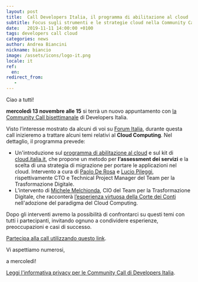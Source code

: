 ```yaml
---
layout: post
title:  Call Developers Italia, il programma di abilitazione al cloud
subtitle: Focus sugli strumenti e le strategie cloud nella Community Call del 13 novembre
date:   2019-11-11 14:00:00 +0100
tags: developers call cloud
categories: news
author: Andrea Biancini
nickname: biancio
image: /assets/icons/logo-it.png
locale: it
ref:
  en:
redirect_from:
   -
---
```


Ciao a tutti!

**mercoledì 13 novembre alle 15** si terrà un nuovo appuntamento con [la Community Call bisettimanale](https://developers.italia.it/it/news/2019/09/03/una-call-per-la-community-di-Developers-Italia) di Developers Italia.

Visto l’interesse mostrato da alcuni di voi su [Forum Italia](https://forum.italia.it/), durante questa call inizieremo a trattare alcuni temi relativi al **Cloud Computing**. Nel dettaglio, il programma prevede:

- Un'introduzione sul [programma di abilitazione al cloud](https://medium.com/team-per-la-trasformazione-digitale/migrazione-in-cloud-servizi-pubblica-amministrazione-vantaggi-rischi-strategie-44ec2439bebf) e sul kit di [cloud.italia.it](https://cloud.italia.it/), che propone un metodo per **l’assessment dei servizi** e la scelta di una strategia di migrazione per portare le applicazioni nel cloud. Intervento a cura di [Paolo De Rosa](https://teamdigitale.governo.it/it/people/paolo-de-rosa.html) e [Lucio Pileggi](https://teamdigitale.governo.it/it/people/lucio-pileggi.html), rispettivamente CTO e Technical Project Manager del Team per la Trasformazione Digitale.
- L’intervento di [Michele Melchionda](https://teamdigitale.governo.it/it/people/michele-melchionda), CIO del Team per la Trasformazione Digitale, che racconterà [l’esperienza virtuosa della Corte dei Conti](https://medium.com/team-per-la-trasformazione-digitale/club-digitali-virtuosi-corte-dei-conti-idea-pa-cloud-connettivita-spc2-92771ae81428) nell'adozione del paradigma del Cloud Computing.

Dopo gli interventi avremo la possibilità di confrontarci su questi temi con tutti i partecipanti, invitando ognuno a condividere esperienze, preoccupazioni e casi di successo.

[Partecipa alla call utilizzando questo link](https://zoom.us/j/980887806).

Vi aspettiamo numerosi,

a mercoledì!




[Leggi l'informativa privacy per le Community Call di Developers Italia](https://developers.italia.it/it/info-privacy-communitycall).
